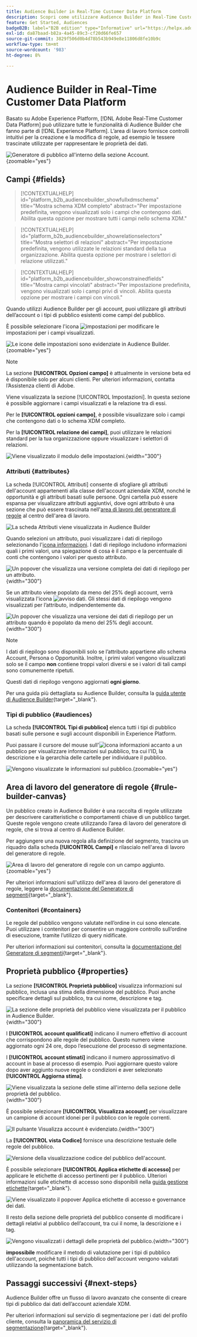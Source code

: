 ```yaml
---
title: Audience Builder in Real-Time Customer Data Platform
description: Scopri come utilizzare Audience Builder in Real-Time Customer Data Platform per creare tipi di pubblico.
feature: Get Started, Audiences
badgeB2B: label="B2B edition" type="Informative" url="https://helpx.adobe.com/it/legal/product-descriptions/real-time-customer-data-platform-b2b-edition-prime-and-ultimate-packages.html newtab=true"
exl-id: da87baad-b82a-4a45-89c3-cf20d66fe657
source-git-commit: 3829f506d0b4d78b543b949e8e11806d8fe10b9c
workflow-type: tm+mt
source-wordcount: '983'
ht-degree: 8%

---
```


# Audience Builder in Real-Time Customer Data Platform

Basato su Adobe Experience Platform, [!DNL Adobe Real-Time Customer Data Platform] può utilizzare tutte le funzionalità di Audience Builder che fanno parte di [!DNL Experience Platform]. L’area di lavoro fornisce controlli intuitivi per la creazione e la modifica di regole, ad esempio le tessere trascinate utilizzate per rappresentare le proprietà dei dati.

![Generatore di pubblico all&#39;interno della sezione Account.](../assets/segmentation/audience-builder/audience-builder.png){zoomable="yes"}

## Campi {#fields}

>[!CONTEXTUALHELP]
>id="platform_b2b_audiencebuilder_showfullxdmschema"
>title="Mostra schema XDM completo"
>abstract="Per impostazione predefinita, vengono visualizzati solo i campi che contengono dati. Abilita questa opzione per mostrare tutti i campi nello schema XDM."

>[!CONTEXTUALHELP]
>id="platform_b2b_audiencebuilder_showrelationselectors"
>title="Mostra selettori di relazioni"
>abstract="Per impostazione predefinita, vengono utilizzate le relazioni standard della tua organizzazione. Abilita questa opzione per mostrare i selettori di relazione utilizzati."

>[!CONTEXTUALHELP]
>id="platform_b2b_audiencebuilder_showconstrainedfields"
>title="Mostra campi vincolati"
>abstract="Per impostazione predefinita, vengono visualizzati solo i campi privi di vincoli. Abilita questa opzione per mostrare i campi con vincoli."

Quando utilizzi Audience Builder per gli account, puoi utilizzare gli attributi dell’account o i tipi di pubblico esistenti come campi del pubblico.

È possibile selezionare l&#39;icona ![impostazioni](../../images/icons/settings.png) per modificare le impostazioni per i campi visualizzati.

![Le icone delle impostazioni sono evidenziate in Audience Builder.](../assets/segmentation/audience-builder/select-settings.png){zoomable="yes"}

>[!NOTE]
>
>La sezione **[!UICONTROL Opzioni campo]** è attualmente in versione beta ed è disponibile solo per alcuni clienti. Per ulteriori informazioni, contatta l’Assistenza clienti di Adobe.

Viene visualizzata la sezione [!UICONTROL Impostazioni]. In questa sezione è possibile aggiornare i campi visualizzati e la relazione tra di essi.

Per le **[!UICONTROL opzioni campo]**, è possibile visualizzare solo i campi che contengono dati o lo schema XDM completo.

Per la **[!UICONTROL relazione dei campi]**, puoi utilizzare le relazioni standard per la tua organizzazione oppure visualizzare i selettori di relazioni.

![Viene visualizzato il modulo delle impostazioni.](../assets/segmentation/audience-builder/settings.png){width="300"}

### Attributi {#attributes}

La scheda [!UICONTROL Attributi] consente di sfogliare gli attributi dell&#39;account appartenenti alla classe dell&#39;account aziendale XDM, nonché le opportunità e gli attributi basati sulle persone. Ogni cartella può essere espansa per visualizzare attributi aggiuntivi, dove ogni attributo è una sezione che può essere trascinata nell&#39;[area di lavoro del generatore di regole](#rule-builder-canvas) al centro dell&#39;area di lavoro.

![La scheda Attributi viene visualizzata in Audience Builder](../assets/segmentation/audience-builder/attributes.png)

Quando selezioni un attributo, puoi visualizzare i dati di riepilogo selezionando l&#39;[icona informazioni](../../images/icons/info.png). I dati di riepilogo includono informazioni quali i primi valori, una spiegazione di cosa è il campo e la percentuale di conti che contengono i valori per questo attributo.

![Un popover che visualizza una versione completa dei dati di riepilogo per un attributo.](../assets/segmentation/audience-builder/full-summary-data.png){width="300"}

Se un attributo viene popolato da meno del 25% degli account, verrà visualizzata l&#39;icona ![avviso dati](../../images/icons/data-notice.png). Gli stessi dati di riepilogo vengono visualizzati per l’attributo, indipendentemente da.

![Un popover che visualizza una versione dei dati di riepilogo per un attributo quando è popolato da meno del 25% degli account.](../assets/segmentation/audience-builder/empty-summary-data.png){width="300"}

>[!NOTE]
>
>I dati di riepilogo sono disponibili solo se l’attributo appartiene allo schema Account, Persona o Opportunità. Inoltre, i primi valori vengono visualizzati solo se il campo **non** contiene troppi valori diversi e se i valori di tali campi sono comunemente ripetuti.
>
>Questi dati di riepilogo vengono aggiornati **ogni giorno**.

Per una guida più dettagliata su Audience Builder, consulta la [guida utente di Audience Builder](../../segmentation/ui/segment-builder.md){target="_blank"}.

### Tipi di pubblico {#audiences}

La scheda **[!UICONTROL Tipi di pubblico]** elenca tutti i tipi di pubblico basati sulle persone e sugli account disponibili in Experience Platform.

Puoi passare il cursore del mouse sull&#39;![icona informazioni](../../images/icons/info.png) accanto a un pubblico per visualizzare informazioni sul pubblico, tra cui l&#39;ID, la descrizione e la gerarchia delle cartelle per individuare il pubblico.

![Vengono visualizzate le informazioni sul pubblico.](../assets/segmentation/audience-builder/audience-information.png){zoomable="yes"}

## Area di lavoro del generatore di regole {#rule-builder-canvas}

Un pubblico creato in Audience Builder è una raccolta di regole utilizzate per descrivere caratteristiche o comportamenti chiave di un pubblico target. Queste regole vengono create utilizzando l’area di lavoro del generatore di regole, che si trova al centro di Audience Builder.

Per aggiungere una nuova regola alla definizione del segmento, trascina un riquadro dalla scheda **[!UICONTROL Campi]** e rilascialo nell&#39;area di lavoro del generatore di regole.

![Area di lavoro del generatore di regole con un campo aggiunto.](../assets/segmentation/audience-builder/added-field.png){zoomable="yes"}

Per ulteriori informazioni sull&#39;utilizzo dell&#39;area di lavoro del generatore di regole, leggere la [documentazione del Generatore di segmenti](../../segmentation/ui/segment-builder.md#rule-builder-canvas){target="_blank"}.

### Contenitori {#containers}

Le regole del pubblico vengono valutate nell’ordine in cui sono elencate. Puoi utilizzare i contenitori per consentire un maggiore controllo sull’ordine di esecuzione, tramite l’utilizzo di query nidificate.

Per ulteriori informazioni sui contenitori, consulta la [documentazione del Generatore di segmenti](../../segmentation/ui/segment-builder.md#containers){target="_blank"}.

## Proprietà pubblico {#properties}

La sezione **[!UICONTROL Proprietà pubblico]** visualizza informazioni sul pubblico, inclusa una stima della dimensione del pubblico. Puoi anche specificare dettagli sul pubblico, tra cui nome, descrizione e tag.

![La sezione delle proprietà del pubblico viene visualizzata per il pubblico in Audience Builder.](../assets/segmentation/audience-builder/audience-properties.png){width="300"}

I **[!UICONTROL account qualificati]** indicano il numero effettivo di account che corrispondono alle regole del pubblico. Questo numero viene aggiornato ogni 24 ore, dopo l’esecuzione del processo di segmentazione.

I **[!UICONTROL account stimati]** indicano il numero approssimativo di account in base al processo di esempio. Puoi aggiornare questo valore dopo aver aggiunto nuove regole o condizioni e aver selezionato **[!UICONTROL Aggiorna stima]**.

![Viene visualizzata la sezione delle stime all&#39;interno della sezione delle proprietà del pubblico.](../assets/segmentation/audience-builder/account-estimates.png){width="300"}

È possibile selezionare **[!UICONTROL Visualizza account]** per visualizzare un campione di account idonei per il pubblico con le regole correnti.

![Il pulsante Visualizza account è evidenziato.](../assets/segmentation/audience-builder/view-accounts.png){width="300"}

La **[!UICONTROL vista Codice]** fornisce una descrizione testuale delle regole del pubblico.

![Versione della visualizzazione codice del pubblico dell&#39;account.](../assets/segmentation/audience-builder/code-view.png)

È possibile selezionare **[!UICONTROL Applica etichette di accesso]** per applicare le etichette di accesso pertinenti per il pubblico. Ulteriori informazioni sulle etichette di accesso sono disponibili nella [guida gestione etichette](../../access-control/abac/ui/labels.md){target="_blank"}.

![Viene visualizzato il popover Applica etichette di accesso e governance dei dati.](../assets/segmentation/audience-builder/apply-access-labels.png)

Il resto della sezione delle proprietà del pubblico consente di modificare i dettagli relativi al pubblico dell’account, tra cui il nome, la descrizione e i tag.

![Vengono visualizzati i dettagli delle proprietà del pubblico.](../assets/segmentation/audience-builder/audience-details.png){width="300"}

**impossibile** modificare il metodo di valutazione per i tipi di pubblico dell&#39;account, poiché tutti i tipi di pubblico dell&#39;account vengono valutati utilizzando la segmentazione batch.

## Passaggi successivi {#next-steps}

Audience Builder offre un flusso di lavoro avanzato che consente di creare tipi di pubblico dai dati dell’account aziendale XDM.

Per ulteriori informazioni sul servizio di segmentazione per i dati del profilo cliente, consulta la [panoramica del servizio di segmentazione](../../segmentation/home.md){target="_blank"}.
